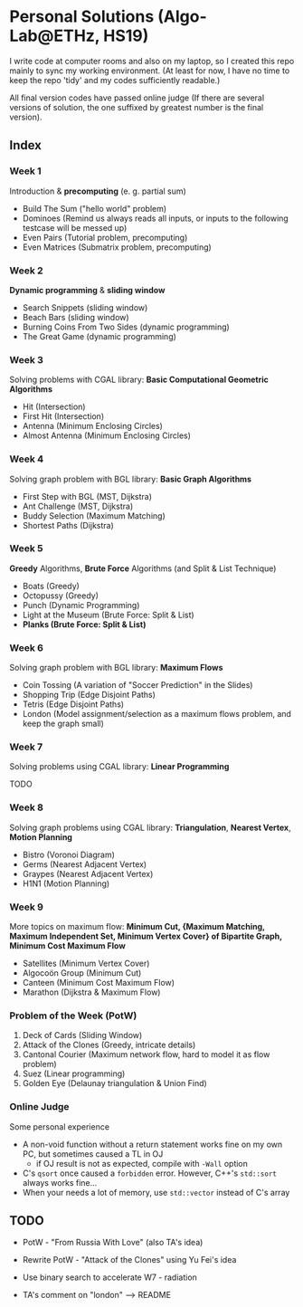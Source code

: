 # Personal Solutions (Algo-Lab@ETHz, HS19)

I write code at computer rooms and also on my laptop, so I created this repo mainly to sync my working environment. (At least for now, I have no time to keep the repo 'tidy' and my codes sufficiently readable.)

All final version codes have passed online judge (If there are several versions of solution, the one suffixed by greatest number is the final version).



## Index

### Week 1

Introduction & **precomputing** (e. g. partial sum)

- Build The Sum ("hello world" problem)
- Dominoes (Remind us always reads all inputs, or inputs to the following testcase will be messed up)
- Even Pairs (Tutorial problem, precomputing)
- Even Matrices (Submatrix problem, precomputing)



### Week 2

**Dynamic programming** & **sliding window**

- Search Snippets (sliding window)
- Beach Bars (sliding window)
- Burning Coins From Two Sides (dynamic programming)
- The Great Game (dynamic programming)



### Week 3

Solving problems with CGAL library: **Basic Computational Geometric Algorithms**

- Hit (Intersection)
- First Hit (Intersection)
- Antenna (Minimum Enclosing Circles)
- Almost Antenna (Minimum Enclosing Circles)



### Week 4

Solving graph problem with BGL library: **Basic Graph Algorithms**

- First Step with BGL (MST, Dijkstra)
- Ant Challenge (MST, Dijkstra)
- Buddy Selection (Maximum Matching)
- Shortest Paths (Dijkstra)



### Week 5

**Greedy** Algorithms, **Brute Force** Algorithms (and Split & List Technique)

- Boats (Greedy)
- Octopussy (Greedy)
- Punch (Dynamic Programming)
- Light at the Museum  (Brute Force: Split & List)
- **Planks (Brute Force: Split & List)**



### Week 6

Solving graph problem with BGL library: **Maximum Flows**

- Coin Tossing (A variation of "Soccer Prediction" in the Slides)
- Shopping Trip (Edge Disjoint Paths)
- Tetris (Edge Disjoint Paths)
- London (Model assignment/selection as a maximum flows problem, and keep the graph small)



### Week 7

Solving problems using CGAL library: **Linear Programming**

TODO



### Week 8

Solving graph problems using CGAL library: **Triangulation**, **Nearest Vertex**, **Motion Planning**

- Bistro (Voronoi Diagram)
- Germs (Nearest Adjacent Vertex)
- Graypes (Nearest Adjacent Vertex)
- H1N1 (Motion Planning)



### Week 9

More topics on maximum flow: **Minimum Cut, {Maximum Matching, Maximum Independent Set, Minimum Vertex Cover} of Bipartite Graph,  Minimum Cost Maximum Flow**

- Satellites (Minimum Vertex Cover)
- Algocoön Group (Minimum Cut)
- Canteen (Minimum Cost Maximum Flow)
- Marathon (Dijkstra & Maximum Flow)



### Problem of the Week (PotW)

1.  Deck of Cards (Sliding Window)
2. Attack of the Clones (Greedy, intricate details)
3.  Cantonal Courier (Maximum network flow, hard to model it as flow problem)
4.  Suez (Linear programming)
5.  Golden Eye (Delaunay triangulation & Union Find)



### Online Judge

Some personal experience

- A non-void function without a return statement works fine on my own PC, but sometimes caused a TL in OJ
  - if OJ result is not as expected, compile with `-Wall` option
- C's `qsort` once caused a `forbidden` error. However, C++'s `std::sort` always works fine...
- When your needs a lot of memory, use `std::vector` instead of C's array



## TODO

- PotW - "From Russia With Love" (also TA's idea)

- Rewrite PotW - "Attack of the Clones" using Yu Fei's idea
- Use binary search to accelerate W7 - radiation
- TA's comment on "london" --> README